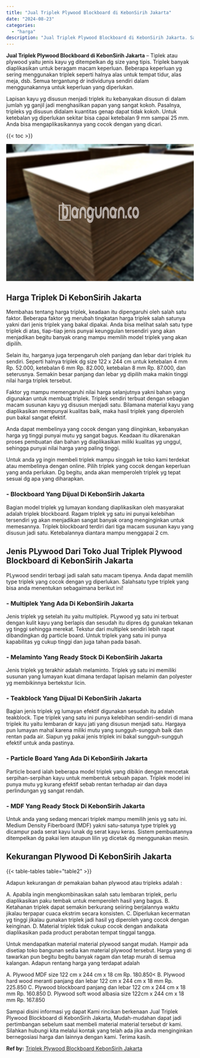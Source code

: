 ```yaml
---
title: "Jual Triplek Plywood Blockboard di KebonSirih Jakarta"
date: "2024-08-23"
categories: 
  - "harga"
description: "Jual Triplek Plywood Blockboard di KebonSirih Jakarta. Sampai disini informasi yg dapat Kami rincikan berkenaan Jual Triplek Plywood Blockboard di KebonSirih..."
---
```


**Jual Triplek Plywood Blockboard di KebonSirih Jakarta** – Tiplek atau plywood yaitu jenis kayu yg ditempelkan dg size yang tipis. Triplek banyak diaplikasikan untuk beragam macam keperluan. Beberapa keperluan yg sering menggunakan triplek seperti halnya alas untuk tempat tidur, alas meja, dsb. Semua tergantung dr individunya sendiri dalam menggunakannya untuk keperluan yang diperlukan.

Lapisan kayu yg disusun menjadi triplek itu kebanyakan disusun di dalam jumlah yg ganjil jadi menghasilkan papan yang sangat kokoh. Pasalnya, tripleks yg disusun didalam kuantitas genap dapat tidak kokoh. Untuk ketebalan yg diperlukan sekitar bisa capai ketebalan 9 mm sampai 25 mm. Anda bisa mengaplikasikannya yang cocok dengan yang dicari.

{{< toc >}}

![Jual Triplek Plywood Blockboard di KebonSirih Jakarta](/images/jual-triplek-murah-41.png)

## Harga Triplek Di KebonSirih Jakarta

Membahas tentang harga triplek, keadaan itu dipengaruhi oleh salah satu faktor. Beberapa faktor yg merubah tingkatan harga triplek salah satunya yakni dari jenis triplek yang bakal dipakai. Anda bisa melihat salah satu type triplek di atas, tiap-tiap jenis punyai keunggulan tersendiri yang akan menjadikan begitu banyak orang mampu memilih model triplek yang akan dipilih.

Selain itu, harganya juga terpengaruh oleh panjang dan lebar dari triplek itu sendiri. Seperti halnya triplek dg size 122 x 244 cm untuk ketebalan 4 mm Rp. 52.000, ketebalan 6 mm Rp. 82.000, ketebalan 8 mm Rp. 87.000, dan seterusnya. Semakin besar panjang dan lebar yg dipilih maka makin tinggi nilai harga triplek tersebut.

Faktor yg mampu memengaruhi nilai harga selanjutnya yakni bahan yang digunakan untuk membuat triplek. Triplek sendiri terbuat dengan sebagian macam susunan kayu yg disusun menjadi satu. Bilamana material kayu yang diaplikasikan mempunyai kualitas baik, maka hasil triplek yang diperoleh pun bakal sangat efektif.

Anda dapat membelinya yang cocok dengan yang diinginkan, kebanyakan harga yg tinggi punyai mutu yg sangat bagus. Keadaan itu dikarenakan proses pembuatan dan bahan yg diaplikasikan miliki kualitas yg unggul, sehingga punyai nilai harga yang paling tinggi.

Untuk anda yg ingin membeli triplek mampu singgah ke toko kami terdekat atau membelinya dengan online. Pilih triplek yang cocok dengan keperluan yang anda perlukan. Dg begitu, anda akan memperoleh triplek yg tepat sesuai dg apa yang diharapkan.

### \- Blockboard Yang Dijual Di KebonSirih Jakarta

Bagian model triplek yg lumayan kondang diaplikasikan oleh masyarakat adalah triplek blockboard. Ragam triplek yg satu ini punyai kelebihan tersendiri yg akan menjadikan sangat banyak orang menginginkan untuk memesannya. Triplek blockboard terdiri dari tiga macam susunan kayu yang disusun jadi satu. Ketebalannya diantara mampu menggapai 2 cm.

## Jenis PLywood Dari Toko Jual Triplek Plywood Blockboard di KebonSirih Jakarta

PLywood sendiri terbagi jadi salah satu macam tipenya. Anda dapat memilih type triplek yang cocok dengan yg diperlukan. Salahsatu type triplek yang bisa anda menentukan sebagaimana berikut ini!

### \- Multiplek Yang Ada Di KebonSirih Jakarta

Jenis triplek yg setelah itu yaitu multiplek. PLywood yg satu ini terbuat dengan kulit kayu yang berlapis dan sesudah itu dipres dg gunakan tekanan yg tinggi sehingga merekat. Tekstur dari multiplek sendiri lebih rapat dibandingkan dg particle board. Untuk triplek yang satu ini punya kapabilitas yg cukup tinggi dan juga tahan pada basah.

### \- Melaminto Yang Ready Stock Di KebonSirih Jakarta

Jenis triplek yg terakhir adalah melaminto. Triplek yg satu ini memiliki susunan yang lumayan kuat dimana terdapat lapisan melamin dan polyester yg membikinnya bertekstur licin.

### \- Teakblock Yang Dijual Di KebonSirih Jakarta

Bagian jenis triplek yg lumayan efektif digunakan sesudah itu adalah teakblock. Tipe triplek yang satu ini punya kelebihan sendiri-sendiri di mana triplek itu yaitu lembaran dr kayu jati yang disusun menjadi satu. Hargaya pun lumayan mahal karena miliki mutu yang sungguh-sungguh baik dan rentan pada air. Siapun yg pakai jenis triplek ini bakal sungguh-sungguh efektif untuk anda pastinya.

### \- Particle Board Yang Ada Di KebonSirih Jakarta

Particle board ialah beberapa model triplek yang dibikin dengan mencetak serpihan-serpihan kayu untuk membentuk sebuah papan. Triplek model ini punya mutu yg kurang efektif sebab rentan terhadap air dan daya perlindungan yg sangat rendah.

### \- MDF Yang Ready Stock Di KebonSirih Jakarta

Untuk anda yang sedang mencari triplek mampu memilih jenis yg satu ini. Medium Density Fiberboard (MDF) yakni satu-satunya type triplek yg dicampur pada serat kayu lunak dg serat kayu keras. Sistem pembuatannya ditempelkan dg pakai lem ataupun lilin yg dicetak dg menggunakan mesin.

## Kekurangan Plywood Di KebonSirih Jakarta

{{< table-tables table="table2" >}}

Adapun kekurangan dr pemakaian bahan plywood atau tripleks adalah :

A. Apabila ingin mengkombinasikan salah satu lembaran triplek, perlu diaplikasikan paku tembak untuk memperoleh hasil yang bagus. B. Ketahanan triplek dapat semakin berkurang seiiring berjalannya waktu jikalau terpapar cuaca ekstrim secara konsisten. C. Diperlukan kecermatan yg tinggi jikalau gunakan triplek jadi hasil yg diperoleh yang cocok dengan keinginan. D. Material triplek tidak cukup cocok dengan andaikata diaplikasikan pada product perabotan tempat tinggal tangga.

Untuk mendapatkan material material plywood sangat mudah. Hampir ada disetiap toko bangunan sedia kan material plywood tersebut. Harga yang di tawarkan pun begitu begitu banyak ragam dan tetap murah di semua kalangan. Adapun rentang harga yang terdapat adalah

A. Plywood MDF size 122 cm x 244 cm x 18 cm Rp. 180.850< B. Plywood hard wood meranti panjang dan lebar 122 cm x 244 cm x 18 mm Rp. 225.850 C. Plywood blockboard panjang dan lebar 122 cm x 244 cm x 18 mm Rp. 160.850 D. Plywood soft wood albasia size 122cm x 244 cm x 18 mm Rp. 167.850

Sampai disini informasi yg dapat Kami rincikan berkenaan Jual Triplek Plywood Blockboard di KebonSirih Jakarta, Mudah-mudahan dapat jadi pertimbangan sebelum saat membeli material material tersebut dr kami. Silahkan hubungi kita melalui kontak yang telah ada jika anda menginginkan bernegosiasi harga dan lainnya dengan kami. Terima kasih.

**Ref by:** [Triplek Plywood Blockboard KebonSirih Jakarta](https://id.wikipedia.org/wiki/Triplek)
